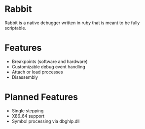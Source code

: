 Rabbit
======

Rabbit is a native debugger written in ruby that is meant to be fully scriptable.

Features
========
* Breakpoints (software and hardware)
* Customizable debug event handling
* Attach or load processes
* Disassembly

Planned Features
================
* Single stepping
* X86_64 support
* Symbol processing via dbghlp.dll
